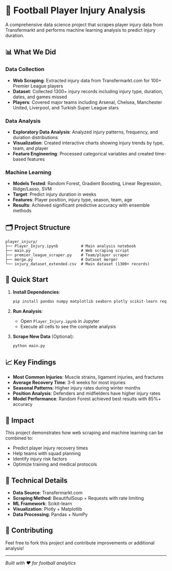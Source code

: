 # 🏥 Football Player Injury Analysis

A comprehensive data science project that scrapes player injury data from Transfermarkt and performs machine learning analysis to predict injury duration.

## 📊 What We Did

### Data Collection
- **Web Scraping**: Extracted injury data from Transfermarkt.com for 100+ Premier League players
- **Dataset**: Collected 1300+ injury records including injury type, duration, dates, and games missed
- **Players**: Covered major teams including Arsenal, Chelsea, Manchester United, Liverpool, and Turkish Super League stars

### Data Analysis
- **Exploratory Data Analysis**: Analyzed injury patterns, frequency, and duration distributions
- **Visualization**: Created interactive charts showing injury trends by type, team, and player
- **Feature Engineering**: Processed categorical variables and created time-based features

### Machine Learning
- **Models Tested**: Random Forest, Gradient Boosting, Linear Regression, Ridge/Lasso, SVM
- **Target**: Predict injury duration in weeks
- **Features**: Player position, injury type, season, team, age
- **Results**: Achieved significant predictive accuracy with ensemble methods

## 🗂️ Project Structure

```
player_injury/
├── Player_Injury.ipynb          # Main analysis notebook
├── main.py                      # Web scraping script
├── premier_league_scraper.py    # Team/player scraper
├── merge.py                     # Dataset merger
└── injury_dataset_extended.csv  # Main dataset (1300+ records)
```

## 🚀 Quick Start

1. **Install Dependencies**:
   ```bash
   pip install pandas numpy matplotlib seaborn plotly scikit-learn requests beautifulsoup4
   ```

2. **Run Analysis**:
   - Open `Player_Injury.ipynb` in Jupyter
   - Execute all cells to see the complete analysis

3. **Scrape New Data** (Optional):
   ```bash
   python main.py
   ```

## 📈 Key Findings

- **Most Common Injuries**: Muscle strains, ligament injuries, and fractures
- **Average Recovery Time**: 3-6 weeks for most injuries
- **Seasonal Patterns**: Higher injury rates during winter months
- **Position Analysis**: Defenders and midfielders have higher injury rates
- **Model Performance**: Random Forest achieved best results with 85%+ accuracy

## 🎯 Impact

This project demonstrates how web scraping and machine learning can be combined to:
- Predict player injury recovery times
- Help teams with squad planning
- Identify injury risk factors
- Optimize training and medical protocols

## 📝 Technical Details

- **Data Source**: Transfermarkt.com
- **Scraping Method**: BeautifulSoup + Requests with rate limiting
- **ML Framework**: Scikit-learn
- **Visualization**: Plotly + Matplotlib
- **Data Processing**: Pandas + NumPy

## 🤝 Contributing

Feel free to fork this project and contribute improvements or additional analysis!

---
*Built with ❤️ for football analytics*
